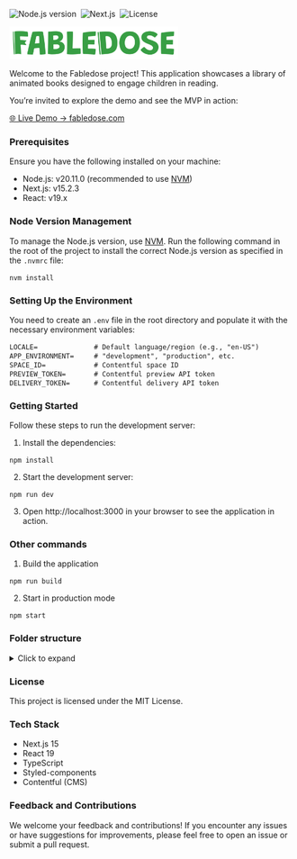 ![Node.js version](https://img.shields.io/badge/node-20.11.0-brightgreen)&nbsp;
![Next.js](https://img.shields.io/badge/next.js-15.2.3-blue)&nbsp;
![License](https://img.shields.io/badge/react-19.x-orange)

<img src="public/fabledose - logo-green.svg" alt="Fabledose Logo" width="300" />

Welcome to the Fabledose project! This application showcases a library of animated books designed to engage children in reading.

You’re invited to explore the demo and see the MVP in action:

[🌐 Live Demo → fabledose.com](https://fabledose.com)

### Prerequisites
Ensure you have the following installed on your machine:
* Node.js: v20.11.0 (recommended to use [NVM](https://github.com/nvm-sh/nvm))
* Next.js: v15.2.3
* React: v19.x

### Node Version Management
To manage the Node.js version, use [NVM](https://github.com/nvm-sh/nvm). Run the following command in the root of the project to install the correct Node.js version as specified in the `.nvmrc` file:
```
nvm install
```

### Setting Up the Environment
You need to create an `.env` file in the root directory and populate it with the necessary environment variables:
```dotenv
LOCALE=              # Default language/region (e.g., "en-US")
APP_ENVIRONMENT=     # "development", "production", etc.
SPACE_ID=            # Contentful space ID
PREVIEW_TOKEN=       # Contentful preview API token
DELIVERY_TOKEN=      # Contentful delivery API token
```

### Getting Started
Follow these steps to run the development server:

1. Install the dependencies:
```
npm install
```
2. Start the development server:
```
npm run dev
```
3. Open http://localhost:3000 in your browser to see the application in action.

### Other commands
1. Build the application
```
npm run build
```
2. Start in production mode
```
npm start
```

### Folder structure
<details>
<summary>Click to expand</summary>

```text
/fabledose-web
├── /public		# Static assets
├── /src		# Application source code
│	├── /app		# App Router
│	│	├── page.tsx
│	│	├── layout.tsx
│	│	├── /[other-page]
│	│	│	├── layout.tsx
│	│	│	├── page.tsx
│	│	│	└── /…
│	│	└── /…
│	│
│	├── /components		# Shared components
│	│	├── /atoms
│	│	│	├──/[component]
│	│	│	│	├── index.ts
│	│	│	│	├── component.tsx
│	│	│	│	├── component.hook.ts
│	│	│	│	├── component.styled.ts
│	│	│	│	└── component.types.ts
│	│	│	└──	/…
│	│	│
│	│	├── /molecules
│	│	│	└──	/…
│	│	│
│	│	├── /organisms
│	│	│	└──	/…
│	│	│
│	│	└──/templates
│	│		└──	/…
│	│	
│	├── /lib		# Utility functions
│	│	├── /api
│	│	│	├── /adapters
│	│	│	├── /graphql
│	│	│	└── /thirdparty
│	│	│
│	│	├── /mappers		# Query mappers
│	│	├── /helpers		# Helper functions
│	│	└── /constants		# Constant values
│	│
│	├── /hooks		# Custom React hooks
│	├── /styles		# Global styles and theme
│	│	├── GlobalStyles.ts
│	│	├── theme.ts
│	│	└── types.ts
│	│
│	├── /types		# TypeScript type definitions
│	└── /context		# React Context providers
│		├── /app
│		└──  /user
│
├── .env 		# Environment variables
├── .eslintrc.js 		# ESLint configuration
├── next.config.js		# Next.js configuration
├── package.json		# Project dependencies
└── tsconfig.json		# TypeScript configuration
```
</details>

### License
This project is licensed under the MIT License.

### Tech Stack
- Next.js 15
- React 19
- TypeScript
- Styled-components
- Contentful (CMS)

### Feedback and Contributions
We welcome your feedback and contributions! If you encounter any issues or have suggestions for improvements, please feel free to open an issue or submit a pull request.